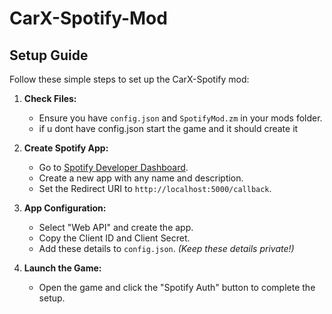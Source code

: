# CarX-Spotify-Mod

## Setup Guide

Follow these simple steps to set up the CarX-Spotify mod:

1. **Check Files:**
   - Ensure you have `config.json` and `SpotifyMod.zm` in your mods folder.
   - if u dont have config.json start the game and it should create it

2. **Create Spotify App:**
   - Go to [Spotify Developer Dashboard](https://developer.spotify.com/dashboard).
   - Create a new app with any name and description.
   - Set the Redirect URI to `http://localhost:5000/callback`.

3. **App Configuration:**
   - Select "Web API" and create the app.
   - Copy the Client ID and Client Secret.
   - Add these details to `config.json`. *(Keep these details private!)*

4. **Launch the Game:**
   - Open the game and click the "Spotify Auth" button to complete the setup.
